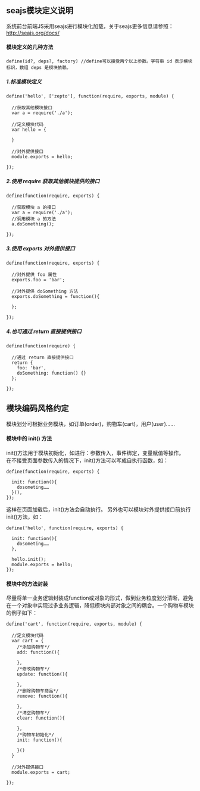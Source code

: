## seajs模块定义说明

系统前台前端JS采用seajs进行模块化加载，关于seajs更多信息请参照：<http://seajs.org/docs/>
#### 模块定义的几种方法

    define(id?, deps?, factory) //define可以接受两个以上参数。字符串 id 表示模块标识，数组 deps 是模块依赖。

##### 1.标准模块定义
    define('hello', ['zepto'], function(require, exports, module) {

      //获取其他模块接口
      var a = require('./a');

      //定义模块代码
      var hello = {

      }

      //对外提供接口
      module.exports = hello;

    });

##### 2.使用 require 获取其他模块提供的接口
    define(function(require, exports) {

      //获取模块 a 的接口
      var a = require('./a');
      //调用模块 a 的方法
      a.doSomething();

    });

##### 3.使用 exports 对外提供接口
    define(function(require, exports) {

      //对外提供 foo 属性
      exports.foo = 'bar';

      //对外提供 doSomething 方法
      exports.doSomething = function(){

      };

    });
##### 4.也可通过 return 直接提供接口
    define(function(require) {

      //通过 return 直接提供接口
      return {
        foo: 'bar',
        doSomething: function() {}
      };

    });

## 模块编码风格约定
模块划分可根据业务模块，如订单(order)，购物车(cart)，用户(user)……
#### 模块中的 init() 方法
init()方法用于模块初始化，如进行：参数传入，事件绑定，变量赋值等操作。  
在不接受页面参数传入的情况下，init()方法可以写成自执行函数，如：
    
    define(function(require, exports) {

      init: function(){
        dosometing……
      }(),
    });
    
这样在页面加载后，init()方法会自动执行。
另外也可以模块对外提供接口前执行init()方法，如：

    define('hello', function(require, exports) {

      init: function(){
        dosometing……
      },

      hello.init();
      module.exports = hello;
    });

#### 模块中的方法封装
尽量将单一业务逻辑封装成function或对象的形式，做到业务粒度划分清晰，避免在一个对象中实现过多业务逻辑，降低模块内部对象之间的耦合。一个购物车模块的例子如下：

    define('cart', function(require, exports, module) {

      //定义模块代码
      var cart = {
        /*添加购物车*/
        add: function(){

        },
        /*修改购物车*/
        update: function(){

        },
        /*删除购物车商品*/
        remove: function(){

        },
        /*清空购物车*/
        clear: function(){

        },
        /*购物车初始化*/
        init: function(){

        }()
      }

      //对外提供接口
      module.exports = cart;

    });



